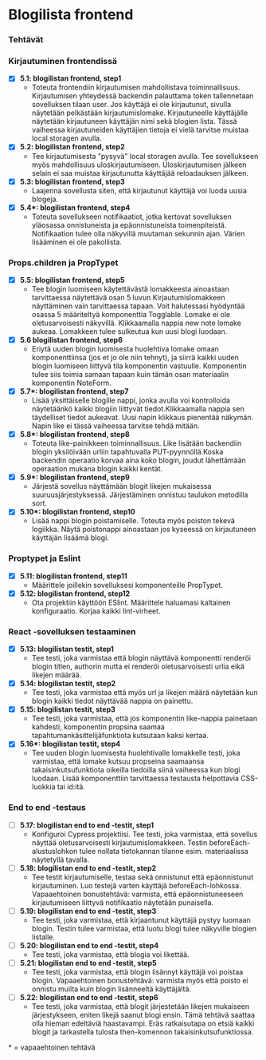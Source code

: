 # Blogilista frontend

### Tehtävät

### Kirjautuminen frontendissä
* [x] **5.1: blogilistan frontend, step1**
  * Toteuta frontendiin kirjautumisen mahdollistava toiminnallisuus. Kirjautumisen yhteydessä backendin palauttama token tallennetaan sovelluksen tilaan user. Jos käyttäjä ei ole kirjautunut, sivulla näytetään pelkästään kirjautumislomake. Kirjautuneelle käyttäjälle näytetään kirjautuneen käyttäjän nimi sekä blogien lista. Tässä vaiheessa kirjautuneiden käyttäjien tietoja ei vielä tarvitse muistaa local storagen avulla.
* [x] **5.2: blogilistan frontend, step2**
  * Tee kirjautumisesta "pysyvä" local storagen avulla. Tee sovellukseen myös mahdollisuus uloskirjautumiseen. Uloskirjautumisen jälkeen selain ei saa muistaa kirjautunutta käyttäjää reloadauksen jälkeen.
* [x] **5.3: blogilistan frontend, step3**
  * Laajenna sovellusta siten, että kirjautunut käyttäjä voi luoda uusia blogeja.
* [x] **5.4\*: blogilistan frontend, step4**
  * Toteuta sovellukseen notifikaatiot, jotka kertovat sovelluksen yläosassa onnistuneista ja epäonnistuneista toimenpiteistä. Notifikaation tulee olla näkyvillä muutaman sekunnin ajan. Värien lisääminen ei ole pakollista.


### Props.children ja PropTypet
* [x] **5.5: blogilistan frontend, step5**
  * Tee blogin luomiseen käytettävästä lomakkeesta ainoastaan tarvittaessa näytettävä osan 5 luvun Kirjautumislomakkeen näyttäminen vain tarvittaessa tapaan. Voit halutessasi hyödyntää osassa 5 määriteltyä komponenttia Togglable. Lomake ei ole oletusarvoisesti näkyvillä. Klikkaamalla nappia new note lomake aukeaa. Lomakkeen tulee sulkeutua kun uusi blogi luodaan.
* [x] **5.6 blogilistan frontend, step6**
  * Eriytä uuden blogin luomisesta huolehtiva lomake omaan komponenttiinsa (jos et jo ole niin tehnyt), ja siirrä kaikki uuden blogin luomiseen liittyvä tila komponentin vastuulle. Komponentin tulee siis toimia samaan tapaan kuin tämän osan materiaalin komponentin NoteForm.
* [x] **5.7\*: blogilistan frontend, step7**
  * Lisää yksittäiselle blogille nappi, jonka avulla voi kontrolloida näytetäänkö kaikki blogiin liittyvät tiedot.Klikkaamalla nappia sen täydelliset tiedot aukeavat. Uusi napin klikkaus pienentää näkymän. Napin like ei tässä vaiheessa tarvitse tehdä mitään.
* [x] **5.8\*: blogilistan frontend, step8**
  * Toteuta like-painikkeen toiminnallisuus. Like lisätään backendiin blogin yksilöivään urliin tapahtuvalla PUT-pyynnöllä.Koska backendin operaatio korvaa aina koko blogin, joudut lähettämään operaation mukana blogin kaikki kentät.
* [x] **5.9\*: blogilistan frontend, step9**
  * Järjestä sovellus näyttämään blogit likejen mukaisessa suuruusjärjestyksessä. Järjestäminen onnistuu taulukon metodilla sort.
* [x] **5.10\*: blogilistan frontend, step10**
  * Lisää nappi blogin poistamiselle. Toteuta myös poiston tekevä logiikka. Näytä poistonappi ainoastaan jos kyseessä on kirjautuneen käyttäjän lisäämä blogi.


### Proptypet ja Eslint
* [x] **5.11: blogilistan frontend, step11**
  * Määrittele joillekin sovelluksesi komponenteille PropTypet.
* [x] **5.12: blogilistan frontend, step12**
  * Ota projektiin käyttöön ESlint. Määrittele haluamasi kaltainen konfiguraatio. Korjaa kaikki lint-virheet.


### React -sovelluksen testaaminen
* [x] **5.13: blogilistan testit, step1**
  * Tee testi, joka varmistaa että blogin näyttävä komponentti renderöi blogin titlen, authorin mutta ei renderöi oletusarvoisesti urlia eikä likejen määrää.
* [x] **5.14: blogilistan testit, step2**
  * Tee testi, joka varmistaa että myös url ja likejen määrä näytetään kun blogin kaikki tiedot näyttävää nappia on painettu.
* [x] **5.15: blogilistan testit, step3**
  * Tee testi, joka varmistaa, että jos komponentin like-nappia painetaan kahdesti, komponentin propsina saamaa tapahtumankäsittelijäfunktiota kutsutaan kaksi kertaa.
* [x] **5.16\*: blogilistan testit, step4**
  * Tee uuden blogin luomisesta huolehtivalle lomakkelle testi, joka varmistaa, että lomake kutsuu propseina saamaansa takaisinkutsufunktiota oikeilla tiedoilla siinä vaiheessa kun blogi luodaan. Lisää komponenttiin tarvittaessa testausta helpottavia CSS-luokkia tai id:itä.

### End to end -testaus
* [ ] **5.17: blogilistan end to end -testit, step1**
  * Konfiguroi Cypress projektiisi. Tee testi, joka varmistaa, että sovellus näyttää oletusarvoisesti kirjautumislomakkeen. Testin beforeEach-alustuslohkon tulee nollata tietokannan tilanne esim. materiaalissa näytetyllä tavalla.
* [ ] **5.18: blogilistan end to end -testit, step2**
  * Tee testit kirjautumiselle, testaa sekä onnistunut että epäonnistunut kirjautuminen. Luo testejä varten käyttäjä beforeEach-lohkossa. Vapaaehtoinen bonustehtävä: varmista, että epäonnistuneeseen kirjautumiseen liittyvä notifikaatio näytetään punaisella.
* [ ] **5.19: blogilistan end to end -testit, step3**
  * Tee testi, joka varmistaa, että kirjaantunut käyttäjä pystyy luomaan blogin. Testin tulee varmistaa, että luotu blogi tulee näkyville blogien listalle.
* [ ] **5.20: blogilistan end to end -testit, step4**
  * Tee testi, joka varmistaa, että blogia voi likettää.
* [ ] **5.21: blogilistan end to end -testit, step5**
  * Tee testi, joka varmistaa, että blogin lisännyt käyttäjä voi poistaa blogin. Vapaaehtoinen bonustehtävä: varmista myös että poisto ei onnistu muilta kuin blogin lisänneeltä käyttäjältä.
* [ ] **5.22: blogilistan end to end -testit, step6**
  * Tee testi, joka varmistaa, että blogit järjestetään likejen mukaiseen järjestykseen, eniten likejä saanut blogi ensin. Tämä tehtävä saattaa olla hieman edeltäviä haastavampi. Eräs ratkaisutapa on etsiä kaikki blogit ja tarkastella tulosta then-komennon takaisinkutsufunktiossa.

\* = vapaaehtoinen tehtävä
